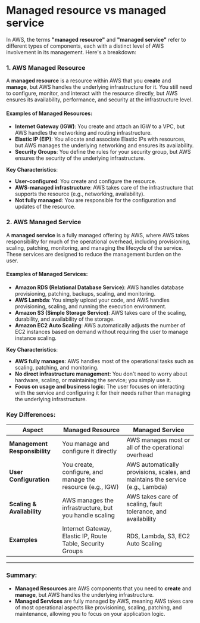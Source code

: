 # Managed resource vs managed service

In AWS, the terms **"managed resource"** and **"managed service"** refer to different types of components, each with a distinct level of AWS involvement in its management. Here's a breakdown:

### **1. AWS Managed Resource**
A **managed resource** is a resource within AWS that you **create** and **manage**, but AWS handles the underlying infrastructure for it. You still need to configure, monitor, and interact with the resource directly, but AWS ensures its availability, performance, and security at the infrastructure level.

#### **Examples of Managed Resources**:
- **Internet Gateway (IGW)**: You create and attach an IGW to a VPC, but AWS handles the networking and routing infrastructure.
- **Elastic IP (EIP)**: You allocate and associate Elastic IPs with resources, but AWS manages the underlying networking and ensures its availability.
- **Security Groups**: You define the rules for your security group, but AWS ensures the security of the underlying infrastructure.

**Key Characteristics**:
- **User-configured**: You create and configure the resource.
- **AWS-managed infrastructure**: AWS takes care of the infrastructure that supports the resource (e.g., networking, availability).
- **Not fully managed**: You are responsible for the configuration and updates of the resource.

### **2. AWS Managed Service**
A **managed service** is a fully managed offering by AWS, where AWS takes responsibility for much of the operational overhead, including provisioning, scaling, patching, monitoring, and managing the lifecycle of the service. These services are designed to reduce the management burden on the user.

#### **Examples of Managed Services**:
- **Amazon RDS (Relational Database Service)**: AWS handles database provisioning, patching, backups, scaling, and monitoring.
- **AWS Lambda**: You simply upload your code, and AWS handles provisioning, scaling, and running the execution environment.
- **Amazon S3 (Simple Storage Service)**: AWS takes care of the scaling, durability, and availability of the storage.
- **Amazon EC2 Auto Scaling**: AWS automatically adjusts the number of EC2 instances based on demand without requiring the user to manage instance scaling.

**Key Characteristics**:
- **AWS fully manages**: AWS handles most of the operational tasks such as scaling, patching, and monitoring.
- **No direct infrastructure management**: You don't need to worry about hardware, scaling, or maintaining the service; you simply use it.
- **Focus on usage and business logic**: The user focuses on interacting with the service and configuring it for their needs rather than managing the underlying infrastructure.

### **Key Differences**:
| **Aspect**                | **Managed Resource**                                        | **Managed Service**                                            |
|---------------------------|-------------------------------------------------------------|---------------------------------------------------------------|
| **Management Responsibility** | You manage and configure it directly                       | AWS manages most or all of the operational overhead            |
| **User Configuration**     | You create, configure, and manage the resource (e.g., IGW)  | AWS automatically provisions, scales, and maintains the service (e.g., Lambda) |
| **Scaling & Availability** | AWS manages the infrastructure, but you handle scaling      | AWS takes care of scaling, fault tolerance, and availability   |
| **Examples**               | Internet Gateway, Elastic IP, Route Table, Security Groups  | RDS, Lambda, S3, EC2 Auto Scaling                             |

---

### **Summary:**
- **Managed Resources** are AWS components that you need to **create** and **manage**, but AWS handles the underlying infrastructure.
- **Managed Services** are fully managed by AWS, meaning AWS takes care of most operational aspects like provisioning, scaling, patching, and maintenance, allowing you to focus on your application logic.

